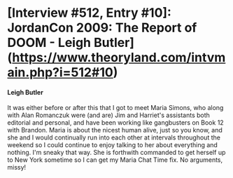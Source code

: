 # [Interview #512, Entry #10]: JordanCon 2009: The Report of DOOM - Leigh Butler](https://www.theoryland.com/intvmain.php?i=512#10)

#### Leigh Butler

It was either before or after this that I got to meet Maria Simons, who along with Alan Romanczuk were (and are) Jim and Harriet's assistants both editorial and personal, and have been working like gangbusters on Book 12 with Brandon. Maria is about the nicest human alive, just so you know, and she and I would continually run into each other at intervals throughout the weekend so I could continue to enjoy talking to her about everything and nothing. I'm sneaky that way. She is forthwith commanded to get herself up to New York sometime so I can get my Maria Chat Time fix. No arguments, missy!

